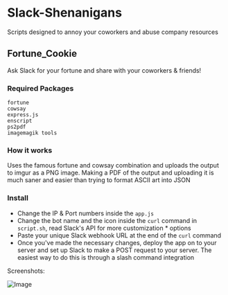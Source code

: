 # Slack-Shenanigans
Scripts designed to annoy your coworkers and abuse company resources

## Fortune_Cookie

Ask Slack for your fortune and share with your coworkers & friends! 

### Required Packages 

```
fortune
cowsay
express.js
enscript
ps2pdf
imagemagik tools
```
### How it works
Uses the famous fortune and cowsay combination and uploads the output to imgur as a PNG image. Making a PDF of the output and uploading it is much saner and easier than trying to format ASCII art into JSON

### Install

* Change the IP & Port numbers inside the `app.js` 
* Change the bot name and the icon inside the `curl` command in `script.sh`, read Slack's API for more customization * options
* Paste your unique Slack webhook URL at the end of the `curl` command
* Once you've made the necessary changes, deploy the app on to your server and set up Slack to make a POST request to your server. The easiest way to do this is through a slash command integration

Screenshots: 

![Image](http://i.imgur.com/jn7ZJAl.png)
